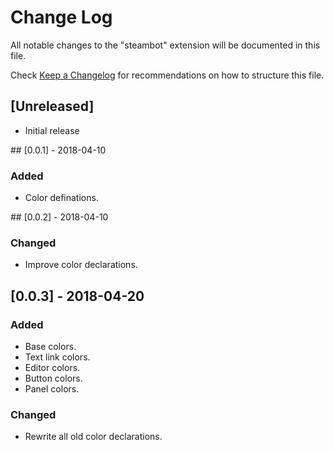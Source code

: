 # Change Log
All notable changes to the "steambot" extension will be documented in this file.

Check [Keep a Changelog](http://keepachangelog.com/) for recommendations on how to structure this file.

## [Unreleased]
- Initial release

## [0.0.1] - 2018-04-10
### Added
- Color definations.

## [0.0.2] - 2018-04-10
### Changed
- Improve color declarations.

## [0.0.3] - 2018-04-20
### Added
- Base colors.
- Text link colors.
- Editor colors.
- Button colors.
- Panel colors.

### Changed
- Rewrite all old color declarations.